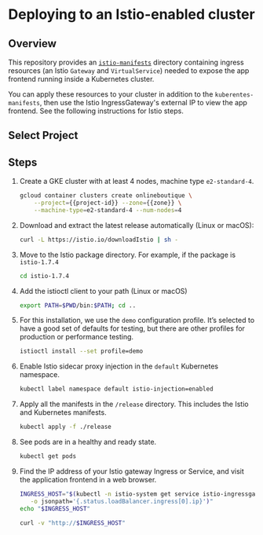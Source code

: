 # Deploying to an Istio-enabled cluster 
## Overview
This repository provides an [`istio-manifests`](/istio-manifests) directory containing ingress resources (an Istio `Gateway` and `VirtualService`) needed to expose the app frontend running inside a Kubernetes cluster.

You can apply these resources to your cluster in addition to the `kuberentes-manifests`, then use the Istio IngressGateway's external IP to view the app frontend. See the following instructions for Istio steps.   

## Select Project

<walkthrough-project-setup>
</walkthrough-project-setup>

<walkthrough-watcher-constant key="zone" value="us-central1-b">
</walkthrough-watcher-constant>

## Steps
 
1. Create a GKE cluster with at least 4 nodes, machine type `e2-standard-4`. 

    ```bash
    gcloud container clusters create onlineboutique \
        --project={{project-id}} --zone={{zone}} \
        --machine-type=e2-standard-4 --num-nodes=4
    ```

2. Download and extract the latest release automatically (Linux or macOS):

    ```bash
    curl -L https://istio.io/downloadIstio | sh -
    ```

3. Move to the Istio package directory. For example, if the package is `istio-1.7.4`

    ```bash
    cd istio-1.7.4
    ```

4. Add the istioctl client to your path (Linux or macOS)

    ```bash
    export PATH=$PWD/bin:$PATH; cd ..
    ```

5. For this installation, we use the `demo` configuration profile. It’s selected to have a good set of defaults for testing, but there are other profiles for production or performance testing.

    ```bash
    istioctl install --set profile=demo
    ```


3. Enable Istio sidecar proxy injection in the `default` Kubernetes namespace. 

   ```bash
   kubectl label namespace default istio-injection=enabled
   ```

4. Apply all the manifests in the `/release` directory. This includes the Istio and Kubernetes manifests. 

   ```sh
   kubectl apply -f ./release 
   ```

5. See pods are in a healthy and ready state.

    ```bash
    kubectl get pods
    ```

6. Find the IP address of your Istio gateway Ingress or Service, and visit the
   application frontend in a web browser.

   ```sh
   INGRESS_HOST="$(kubectl -n istio-system get service istio-ingressgateway \
      -o jsonpath='{.status.loadBalancer.ingress[0].ip}')"
   echo "$INGRESS_HOST"
   ```

   ```sh
   curl -v "http://$INGRESS_HOST"
   ```